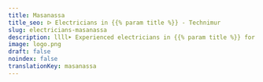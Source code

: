 ```yaml
---
title: Masanassa
title_seo: ᐅ Electricians in {{% param title %}} - Technimur
slug: electricians-masanassa
description: llll➤ Experienced electricians in {{% param title %}} for all your electrical needs. Fast, efficient and reliable service ✅ Contact us!
image: logo.png
draft: false
noindex: false
translationKey: masanassa
---
```

